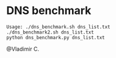 # DNS benchmark
```
Usage: ./dns_benchmark.sh dns_list.txt
./dns_benchmark2.sh dns_list.txt
python dns_benchmark.py dns_list.txt
```

@Vladimir C.
